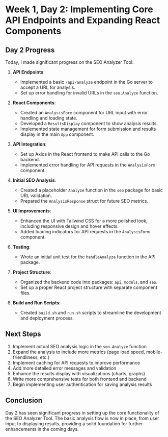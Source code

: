 # Week 1, Day 2: Implementing Core API Endpoints and Expanding React Components

## Day 2 Progress

Today, I made significant progress on the SEO Analyzer Tool:

1. **API Endpoints**: 
   - Implemented a basic `/api/analyze` endpoint in the Go server to accept a URL for analysis.
   - Set up error handling for invalid URLs in the `seo.Analyze` function.

2. **React Components**:
   - Created an `AnalysisForm` component for URL input with error handling and loading state.
   - Developed a `ResultsDisplay` component to show analysis results.
   - Implemented state management for form submission and results display in the main `App` component.

3. **API Integration**:
   - Set up Axios in the React frontend to make API calls to the Go backend.
   - Implemented error handling for API requests in the `AnalysisForm` component.

4. **Initial SEO Analysis**:
   - Created a placeholder `Analyze` function in the `seo` package for basic URL validation.
   - Prepared the `AnalysisResponse` struct for future SEO metrics.

5. **UI Improvements**:
   - Enhanced the UI with Tailwind CSS for a more polished look, including responsive design and hover effects.
   - Added loading indicators for API requests in the `AnalysisForm` component.

6. **Testing**:
   - Wrote an initial unit test for the `handleAnalyze` function in the API package.

7. **Project Structure**:
   - Organized the backend code into packages: `api`, `models`, and `seo`.
   - Set up a proper React project structure with separate component files.

8. **Build and Run Scripts**:
   - Created `build.sh` and `run.sh` scripts to streamline the development and deployment process.

## Next Steps

1. Implement actual SEO analysis logic in the `seo.Analyze` function
2. Expand the analysis to include more metrics (page load speed, mobile-friendliness, etc.)
3. Implement caching for API requests to improve performance
4. Add more detailed error messages and validation
5. Enhance the results display with visualizations (charts, graphs)
6. Write more comprehensive tests for both frontend and backend
7. Begin implementing user authentication for saving analysis results

## Conclusion

Day 2 has seen significant progress in setting up the core functionality of the SEO Analyzer Tool. The basic analysis flow is now in place, from user input to displaying results, providing a solid foundation for further enhancements in the coming days.
